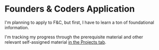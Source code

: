 # Founders & Coders Application
I'm planning to apply to F&C, but first, I have to learn a ton of foundational information.

I'm tracking my progress through the prerequisite material and other relevant self-assigned material <a href="https://github.com/QContinueUm/QContinueUm.github.io/projects">in the Projects tab</a>.

